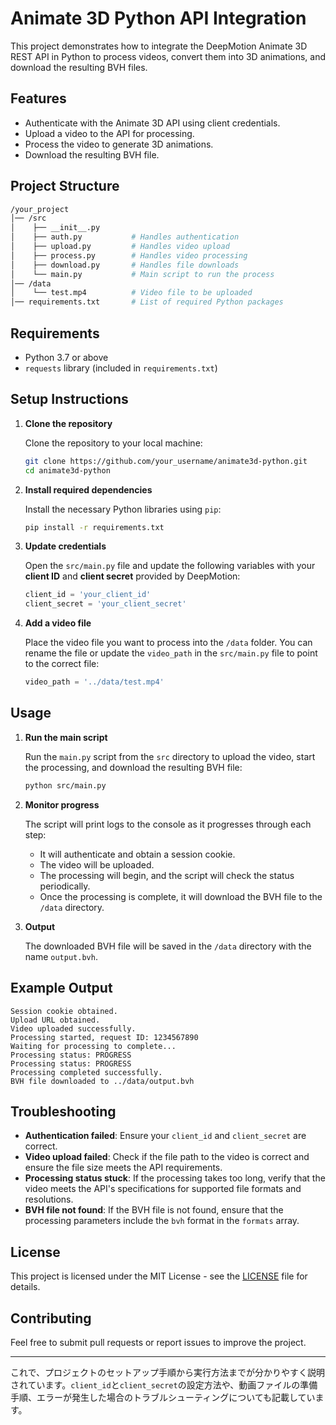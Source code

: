 # Animate 3D Python API Integration

This project demonstrates how to integrate the DeepMotion Animate 3D REST API in Python to process videos, convert them into 3D animations, and download the resulting BVH files.

## Features

- Authenticate with the Animate 3D API using client credentials.
- Upload a video to the API for processing.
- Process the video to generate 3D animations.
- Download the resulting BVH file.

## Project Structure

```bash
/your_project
│── /src
│    ├── __init__.py
│    ├── auth.py           # Handles authentication
│    ├── upload.py         # Handles video upload
│    ├── process.py        # Handles video processing
│    ├── download.py       # Handles file downloads
│    └── main.py           # Main script to run the process
│── /data
│    └── test.mp4          # Video file to be uploaded
│── requirements.txt       # List of required Python packages
```

## Requirements

- Python 3.7 or above
- `requests` library (included in `requirements.txt`)

## Setup Instructions

1. **Clone the repository**

    Clone the repository to your local machine:

    ```bash
    git clone https://github.com/your_username/animate3d-python.git
    cd animate3d-python
    ```

2. **Install required dependencies**

    Install the necessary Python libraries using `pip`:

    ```bash
    pip install -r requirements.txt
    ```

3. **Update credentials**

    Open the `src/main.py` file and update the following variables with your **client ID** and **client secret** provided by DeepMotion:

    ```python
    client_id = 'your_client_id'
    client_secret = 'your_client_secret'
    ```

4. **Add a video file**

    Place the video file you want to process into the `/data` folder. You can rename the file or update the `video_path` in the `src/main.py` file to point to the correct file:

    ```python
    video_path = '../data/test.mp4'
    ```

## Usage

1. **Run the main script**

    Run the `main.py` script from the `src` directory to upload the video, start the processing, and download the resulting BVH file:

    ```bash
    python src/main.py
    ```

2. **Monitor progress**

    The script will print logs to the console as it progresses through each step:
    - It will authenticate and obtain a session cookie.
    - The video will be uploaded.
    - The processing will begin, and the script will check the status periodically.
    - Once the processing is complete, it will download the BVH file to the `/data` directory.

3. **Output**

    The downloaded BVH file will be saved in the `/data` directory with the name `output.bvh`.

## Example Output

```
Session cookie obtained.
Upload URL obtained.
Video uploaded successfully.
Processing started, request ID: 1234567890
Waiting for processing to complete...
Processing status: PROGRESS
Processing status: PROGRESS
Processing completed successfully.
BVH file downloaded to ../data/output.bvh
```

## Troubleshooting

- **Authentication failed**: Ensure your `client_id` and `client_secret` are correct.
- **Video upload failed**: Check if the file path to the video is correct and ensure the file size meets the API requirements.
- **Processing status stuck**: If the processing takes too long, verify that the video meets the API's specifications for supported file formats and resolutions.
- **BVH file not found**: If the BVH file is not found, ensure that the processing parameters include the `bvh` format in the `formats` array.

## License

This project is licensed under the MIT License - see the [LICENSE](LICENSE) file for details.

## Contributing

Feel free to submit pull requests or report issues to improve the project.

---

これで、プロジェクトのセットアップ手順から実行方法までが分かりやすく説明されています。`client_id`と`client_secret`の設定方法や、動画ファイルの準備手順、エラーが発生した場合のトラブルシューティングについても記載しています。